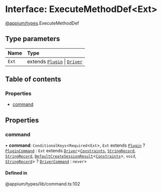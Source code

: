# Interface: ExecuteMethodDef<Ext\>

[@appium/types](../modules/appium_types.md).ExecuteMethodDef

## Type parameters

| Name | Type |
| :------ | :------ |
| `Ext` | extends [`Plugin`](appium_types.Plugin.md) \| [`Driver`](appium_types.Driver.md) |

## Table of contents

### Properties

- [command](appium_types.ExecuteMethodDef.md#command)

## Properties

### command

• **command**: `ConditionalKeys`<`Required`<`Ext`\>, `Ext` extends [`Plugin`](appium_types.Plugin.md) ? [`PluginCommand`](../modules/appium_types.md#plugincommand) : `Ext` extends [`Driver`](appium_types.Driver.md)<[`Constraints`](../modules/appium_types.md#constraints), [`StringRecord`](../modules/appium_types.md#stringrecord), [`StringRecord`](../modules/appium_types.md#stringrecord), [`DefaultCreateSessionResult`](../modules/appium_types.md#defaultcreatesessionresult)<[`Constraints`](../modules/appium_types.md#constraints)\>, `void`, [`StringRecord`](../modules/appium_types.md#stringrecord)\> ? [`DriverCommand`](../modules/appium_types.md#drivercommand) : `never`\>

#### Defined in

@appium/types/lib/command.ts:102
